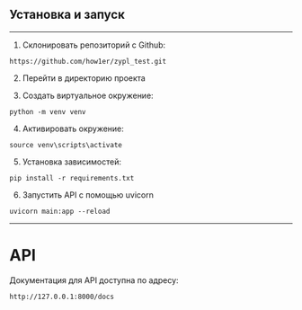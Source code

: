 ## Установка и запуск
***

1. Склонировать репозиторий с Github:

````
https://github.com/how1er/zypl_test.git
````
2. Перейти в директорию проекта

3. Создать виртуальное окружение:

````
python -m venv venv
````

4. Активировать окружение:

````
source venv\scripts\activate
````

5. Установка зависимостей:

```
pip install -r requirements.txt
```


6. Запустить API с помощью uvicorn
```
uvicorn main:app --reload
```

***
# API

Документация для API доступна по адресу:

```http://127.0.0.1:8000/docs```